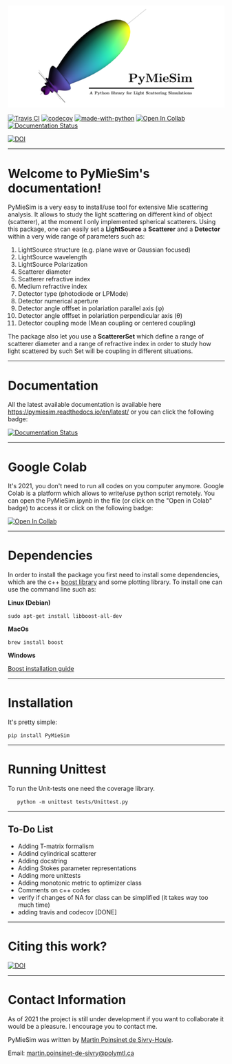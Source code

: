 
![figure](./docs/images/Logo2Use.png)

[![Travis CI](https://img.shields.io/travis/com/MartinPdeS/PyMieSim/master?label=Travis%20CI)](https://travis-ci.com/github/numpy/numpy)
[![codecov](https://codecov.io/gh/MartinPdeS/PyMieSim/branch/master/graph/badge.svg)](https://codecov.io/gh/MartinPdeS/PyMieSim)
[![made-with-python](https://img.shields.io/badge/Made%20with-Python-1f425f.svg)](https://www.python.org/)
[![Open In Collab](https://colab.research.google.com/assets/colab-badge.svg)](https://colab.research.google.com/drive/1FUi_hRUXxCVvkHBY10YE1yR-nTATcDei?usp=sharing)
[![Documentation Status](https://readthedocs.org/projects/pymiesim/badge/?version=latest)](https://pymiesim.readthedocs.io/en/latest/?badge=latest)

[![DOI](https://zenodo.org/badge/DOI/10.5281/zenodo.4556074.svg)](https://doi.org/10.5281/zenodo.4556074)

----
Welcome to PyMieSim's documentation!
====================================



PyMieSim is a very easy to install/use tool for extensive Mie scattering analysis. It allows to study the light scattering
on different kind of object (scatterer), at the moment I only implemented spherical scatterers.
Using this package, one can easily set a **LightSource** a **Scatterer** and a **Detector** within a very wide range of parameters such as:
<ol>
<li>LightSource structure (e.g. plane wave or Gaussian focused)</li>
<li>LightSource wavelength</li>
<li>LightSource Polarization</li>
<li>Scatterer diameter</li>
<li>Scatterer refractive index</li>
<li>Medium refractive index</li>
<li>Detector type (photodiode or LPMode)</li>
<li>Detector numerical aperture</li>
<li>Detector angle offfset in polariation parallel axis (&phi;)</li>
<li>Detector angle offfset in polariation perpendicular axis (&theta;)</li>
<li>Detector coupling mode (Mean coupling or centered coupling)</li>
</ol>


The package also let you use a **ScattererSet** which define a range of scatterer diameter and a range of refractive index
in order to study how light scattered by such Set will be coupling in different situations.


----
Documentation
=============
All the latest available documentation is available here https://pymiesim.readthedocs.io/en/latest/ or you can click the following badge:

[![Documentation Status](https://readthedocs.org/projects/pymiesim/badge/?version=latest)](https://pymiesim.readthedocs.io/en/latest/?badge=latest)


----
Google Colab
============
It's 2021, you don't need to run all codes on you computer anymore. Google Colab is a platform which allows to write/use python script remotely.
You can open the PyMieSim.ipynb in the file (or click on the "Open in Colab" badge) to access it or click on the following badge:

[![Open In Collab](https://colab.research.google.com/assets/colab-badge.svg)](https://colab.research.google.com/drive/1FUi_hRUXxCVvkHBY10YE1yR-nTATcDei?usp=sharing)

----
Dependencies
============
In order to install the package you first need to install some dependencies, which are the c++ [boost library](https://boost.org) and some plotting library. To install one can use the command line such as:

**Linux (Debian)**
```console
sudo apt-get install libboost-all-dev
```

**MacOs**
```console
brew install boost
```


**Windows**

[Boost installation guide](https://www.boost.org/doc/libs/1_62_0/more/getting_started/windows.html)


----
Installation
============
It's pretty simple:
```console
pip install PyMieSim
```

----
Running Unittest
================

To run the Unit-tests one need the coverage library.

```console
   python -m unittest tests/Unittest.py
```


----
To-Do List
----------

- Adding T-matrix formalism
- Addind cylindrical scatterer
- Adding docstring
- Adding Stokes parameter representations
- Adding more unittests
- Adding monotonic metric to optimizer class
- Comments on c++ codes
- verify if changes of NA for <LPmode> class can be simplified (it takes way too much time)
- adding travis and codecov [DONE]


----
Citing this work?
================

[![DOI](https://zenodo.org/badge/DOI/10.5281/zenodo.4556074.svg)](https://doi.org/10.5281/zenodo.4556074)


----
Contact Information
===================
As of 2021 the project is still under development if you want to collaborate it would be a pleasure. I encourage you to contact me.

PyMieSim was written by [Martin Poinsinet de Sivry-Houle](https://github.com/MartinPdS).

Email: [martin.poinsinet-de-sivry@polymtl.ca](mailto:martin.poinsinet-de-sivry@polymtl.ca?subject=PyMieSim)
